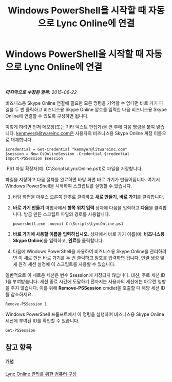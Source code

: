 ﻿---
title: Windows PowerShell을 시작할 때 자동으로 Lync Online에 연결
TOCTitle: Windows PowerShell을 시작할 때 자동으로 Lync Online에 연결
ms:assetid: 68f76c36-5dd6-48ea-b19a-d65593199e4c
ms:mtpsurl: https://technet.microsoft.com/ko-kr/library/Dn362799(v=OCS.15)
ms:contentKeyID: 56270247
ms.date: 08/24/2015
mtps_version: v=OCS.15
ms.translationtype: HT
---

# Windows PowerShell을 시작할 때 자동으로 Lync Online에 연결

 

_**마지막으로 수정된 항목:** 2015-06-22_

비즈니스용 Skype Online 연결에 필요한 모든 명령을 기억할 수 없다면 바로 가기 파일을 두 번 클릭하고 비즈니스용 Skype Online 암호를 입력한 다음 비즈니스용 Skype Online에 연결할 수 있도록 구성하면 됩니다.

이렇게 하려면 먼저 메모장(또는 기타 텍스트 편집기)을 연 후에 다음 명령을 붙여 넣습니다. kenmyer@litwareinc.com은 사용자의 비즈니스용 Skype Online 계정 이름으로 대체합니다.

    $credential = Get-Credential "kenmyer@litwareinc.com"
    $session = New-CsOnlineSession -Credential $credential 
    Import-PSSession $session

.PS1 파일 확장자(예: C:\\Scripts\\LyncOnline.ps1)로 파일을 저장합니다.

파일을 저장하고 다음 절차를 완료하면 바탕 화면 바로 가기가 만들어집니다. 여기서 Windows PowerShell을 시작하여 스크립트를 실행할 수 있습니다.

1.  바탕 화면을 마우스 오른쪽 단추로 클릭하고 **새로 만들기**, **바로 가기**를 클릭합니다.

2.  **바로 가기 만들기** 마법사에서 **항목 위치 입력** 상자에 다음을 입력하고 **다음**을 클릭합니다. 방금 만든 스크립트 파일의 경로를 사용합니다.
    
        powershell.exe -noexit C:\Scripts\LyncOnline.ps1

3.  **바로 가기에 사용할 이름을 입력하십시오.** 상자에서 바로 가기 이름(예: **비즈니스용 Skype Online**)을 입력하고, **완료**를 클릭합니다.

4.  다음에 Windows PowerShell을 사용하여 비즈니스용 Skype Online을 관리하려면 이 새로 만든 바로 가기를 두 번 클릭하고 암호를 입력하면 됩니다. 연결 생성 및 새 원격 세션 설정에 이 스크립트를 사용할 수 있습니다.

일반적으로 이 새로운 세션은 변수 $session에 저장되지 않습니다. 대신, 주로 세션 ID 1을 부여받습니다. 세션 종료 시간에 도달하기 전까지는 사용자의 세션에는 아무런 영향을 주지 않습니다. 이를 위해 **Remove-PSSession** cmdlet을 호출할 때 해당 세션 ID를 참조하세요.

    Remove-PSSession 1

Windows PowerShell 프롬프트에서 이 명령을 실행하여 비즈니스용 Skype Online 세션에 부여된 ID를 확인할 수 있습니다.

    Get-PSSession

## 참고 항목

#### 개념

[Lync Online 관리를 위한 컴퓨터 구성](configuring-your-computer-for-skype-for-business-online-management.md)

